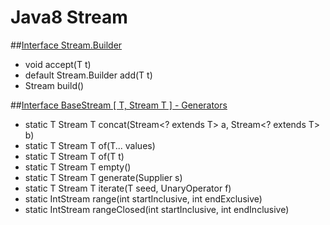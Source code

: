 # Java8 Stream


##[Interface Stream.Builder<T>](https://github.com/vicboma1/Java8-Stream/blob/master/src/test/java/BuilderTest.java)

* void 	                      accept(T t)
* default Stream.Builder<T> 	add(T t)
* Stream<T> 	                build()



##[Interface BaseStream [ T, Stream T ] - Generators](https://github.com/vicboma1/Java8-Stream/blob/master/src/test/java/BaseStreamTest.java)

* static T Stream T concat(Stream<? extends T> a, Stream<? extends T> b)
* static T Stream T of(T... values)
* static T Stream T of(T t)
* static T Stream T empty()
* static T Stream T generate(Supplier<T> s)
* static T Stream T iterate(T seed, UnaryOperator<T> f)
* static IntStream 	   range(int startInclusive, int endExclusive)
* static IntStream 	   rangeClosed(int startInclusive, int endInclusive)
